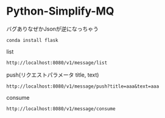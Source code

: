 # Python-Simplify-MQ
バグありなぜかJsonが逆になっちゃう
```
conda install flask
```

list
```
http://localhost:8080/v1/message/list
```

push(リクエストパラメータ title, text)
```
http://localhost:8080/v1/message/push?title=aaa&text=aaa
```

consume
```
http://localhost:8080/v1/message/consume
```
